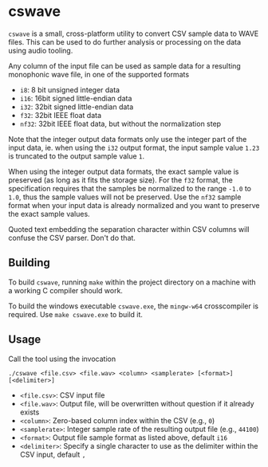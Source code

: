 # cswave 

`cswave` is a small, cross-platform utility to convert CSV sample data to WAVE files. This can be used to do further analysis or processing on the
data using audio tooling.

Any column of the input file can be used as sample data for a resulting monophonic wave file, in one of the supported formats

* `i8`: 8 bit unsigned integer data
* `i16`: 16bit signed little-endian data
* `i32`: 32bit signed little-endian data
* `f32`: 32bit IEEE float data
* `nf32`: 32bit IEEE float data, but without the normalization step

Note that the integer output data formats only use the integer part of the input data, ie. when using the `i32` output format, the input sample
value `1.23` is truncated to the output sample value `1`.

When using the integer output data formats, the exact sample value is preserved (as long as it fits the storage size). For the `f32` format, the
specification requires that the samples be normalized to the range `-1.0` to `1.0`, thus the sample values will not be preserved. Use the `nf32`
sample format when your input data is already normalized and you want to preserve the exact sample values.

Quoted text embedding the separation character within CSV columns will confuse the CSV parser. Don't do that.

## Building

To build `cswave`, running `make` within the project directory on a machine with a working C compiler should work.

To build the windows executable `cswave.exe`, the `mingw-w64` crosscompiler is required. Use `make cswave.exe` to build it.

## Usage

Call the tool using the invocation

```
./cswave <file.csv> <file.wav> <column> <samplerate> [<format>] [<delimiter>]
```

* `<file.csv>`: CSV input file
* `<file.wav>`: Output file, will be overwritten without question if it already exists
* `<column>`: Zero-based column index within the CSV (e.g., `0`)
* `<samplerate>`: Integer sample rate of the resulting output file (e.g., `44100`)
* `<format>`: Output file sample format as listed above, default `i16`
* `<delimiter>`: Specify a single character to use as the delimiter within the CSV input, default `,`
